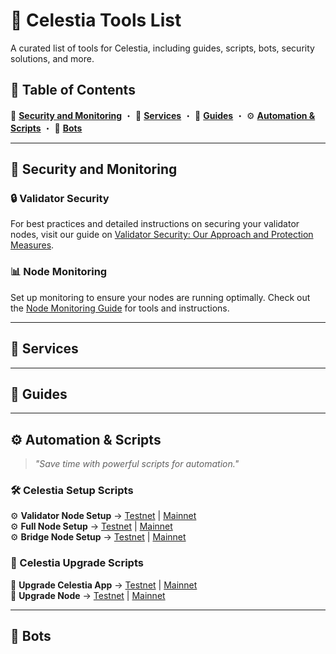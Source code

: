 # 📌 Celestia Tools List  

A curated list of tools for Celestia, including guides, scripts, bots, security solutions, and more.  

## 🚀 Table of Contents  

   🔐 **[Security and Monitoring](https://github.com/validexis/Celestia/blob/main/Tools.md#-security-and-monitoring)** ・ 🔧 **[Services](#other-tools)** ・ 📖 **[Guides](#guides)** ・ ⚙️ **[Automation & Scripts](https://github.com/validexis/Celestia/blob/main/Tools.md#%EF%B8%8F-automation--scripts)** ・ 🤖 **[Bots](#bots)**
  

---

## 🔐 Security and Monitoring

### 🔒 Validator Security
For best practices and detailed instructions on securing your validator nodes, visit our guide on [Validator Security: Our Approach and Protection Measures](https://services.validexis.com/validator-security-our-approach-and-protection-measures).

### 📊 Node Monitoring
Set up monitoring to ensure your nodes are running optimally. Check out the [Node Monitoring Guide](https://services.validexis.com/monitoring) for tools and instructions.

---

## 🔧 Services



---

## 📖 Guides



---

## ⚙️ Automation & Scripts  
> *"Save time with powerful scripts for automation."*  

### 🛠 Celestia Setup Scripts  
⚙️ **Validator Node Setup** → [Testnet](https://github.com/validexis/Celestia/blob/main/README.md#%EF%B8%8F-validator-node-setup) | [Mainnet](https://github.com/validexis/Celestia/blob/main/README.md#%EF%B8%8F-validator-node-setup-1)  
⚙️ **Full Node Setup** → [Testnet](#testnet-setup) | [Mainnet](#mainnet-setup)  
⚙️ **Bridge Node Setup** → [Testnet](#testnet-setup) | [Mainnet](#mainnet-setup)  

### 🔄 Celestia Upgrade Scripts  
🔄 **Upgrade Celestia App** → [Testnet](#upgrade-scripts) | [Mainnet](#upgrade-scripts)  
🔄 **Upgrade Node** → [Testnet](#upgrade-scripts) | [Mainnet](#upgrade-scripts)  

---

## 🤖 Bots
